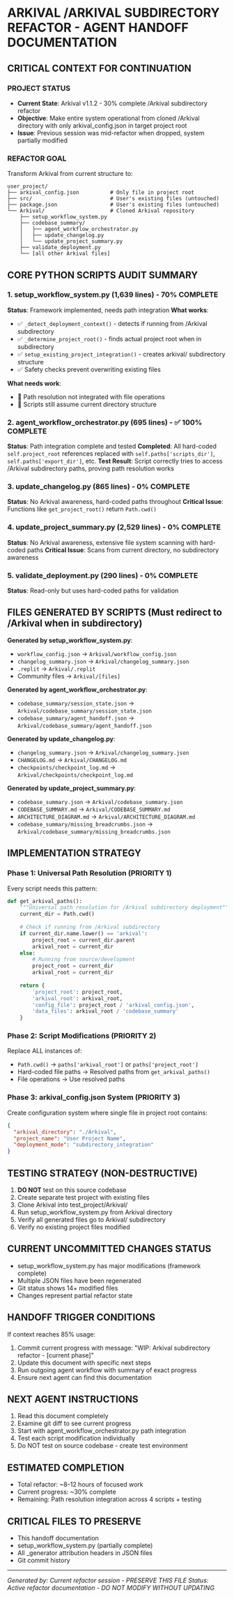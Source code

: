 # ARKIVAL /ARKIVAL SUBDIRECTORY REFACTOR - AGENT HANDOFF DOCUMENTATION

## CRITICAL CONTEXT FOR CONTINUATION

### PROJECT STATUS
- **Current State**: Arkival v1.1.2 - 30% complete /Arkival subdirectory refactor
- **Objective**: Make entire system operational from cloned /Arkival directory with only arkival_config.json in target project root
- **Issue**: Previous session was mid-refactor when dropped, system partially modified

### REFACTOR GOAL
Transform Arkival from current structure to:
```
user_project/
├── arkival_config.json          # Only file in project root
├── src/                         # User's existing files (untouched)
├── package.json                 # User's existing files (untouched)
└── Arkival/                     # Cloned Arkival repository
    ├── setup_workflow_system.py
    ├── codebase_summary/
    │   ├── agent_workflow_orchestrator.py
    │   ├── update_changelog.py
    │   └── update_project_summary.py
    ├── validate_deployment.py
    └── [all other Arkival files]
```

## CORE PYTHON SCRIPTS AUDIT SUMMARY

### 1. setup_workflow_system.py (1,639 lines) - 70% COMPLETE
**Status**: Framework implemented, needs path integration
**What works**:
- ✅ `_detect_deployment_context()` - detects if running from /Arkival subdirectory
- ✅ `_determine_project_root()` - finds actual project root when in subdirectory
- ✅ `setup_existing_project_integration()` - creates arkival/ subdirectory structure
- ✅ Safety checks prevent overwriting existing files

**What needs work**:
- 🚨 Path resolution not integrated with file operations
- 🚨 Scripts still assume current directory structure

### 2. agent_workflow_orchestrator.py (695 lines) - ✅ 100% COMPLETE
**Status**: Path integration complete and tested
**Completed**: All hard-coded `self.project_root` references replaced with `self.paths['scripts_dir']`, `self.paths['export_dir']`, etc.
**Test Result**: Script correctly tries to access /Arkival subdirectory paths, proving path resolution works

### 3. update_changelog.py (865 lines) - 0% COMPLETE
**Status**: No Arkival awareness, hard-coded paths throughout
**Critical Issue**: Functions like `get_project_root()` return `Path.cwd()`

### 4. update_project_summary.py (2,529 lines) - 0% COMPLETE  
**Status**: No Arkival awareness, extensive file system scanning with hard-coded paths
**Critical Issue**: Scans from current directory, no subdirectory awareness

### 5. validate_deployment.py (290 lines) - 0% COMPLETE
**Status**: Read-only but uses hard-coded paths for validation

## FILES GENERATED BY SCRIPTS (Must redirect to /Arkival when in subdirectory)

**Generated by setup_workflow_system.py**:
- `workflow_config.json` → `Arkival/workflow_config.json`
- `changelog_summary.json` → `Arkival/changelog_summary.json`
- `.replit` → `Arkival/.replit`
- Community files → `Arkival/[files]`

**Generated by agent_workflow_orchestrator.py**:
- `codebase_summary/session_state.json` → `Arkival/codebase_summary/session_state.json`
- `codebase_summary/agent_handoff.json` → `Arkival/codebase_summary/agent_handoff.json`

**Generated by update_changelog.py**:
- `changelog_summary.json` → `Arkival/changelog_summary.json`
- `CHANGELOG.md` → `Arkival/CHANGELOG.md`
- `checkpoints/checkpoint_log.md` → `Arkival/checkpoints/checkpoint_log.md`

**Generated by update_project_summary.py**:
- `codebase_summary.json` → `Arkival/codebase_summary.json`
- `CODEBASE_SUMMARY.md` → `Arkival/CODEBASE_SUMMARY.md`
- `ARCHITECTURE_DIAGRAM.md` → `Arkival/ARCHITECTURE_DIAGRAM.md`
- `codebase_summary/missing_breadcrumbs.json` → `Arkival/codebase_summary/missing_breadcrumbs.json`

## IMPLEMENTATION STRATEGY

### Phase 1: Universal Path Resolution (PRIORITY 1)
Every script needs this pattern:
```python
def get_arkival_paths():
    """Universal path resolution for /Arkival subdirectory deployment"""
    current_dir = Path.cwd()
    
    # Check if running from /Arkival subdirectory
    if current_dir.name.lower() == 'arkival':
        project_root = current_dir.parent
        arkival_root = current_dir
    else:
        # Running from source/development
        project_root = current_dir
        arkival_root = current_dir
    
    return {
        'project_root': project_root,
        'arkival_root': arkival_root,
        'config_file': project_root / 'arkival_config.json',
        'data_files': arkival_root / 'codebase_summary'
    }
```

### Phase 2: Script Modifications (PRIORITY 2)
Replace ALL instances of:
- `Path.cwd()` → `paths['arkival_root']` or `paths['project_root']`
- Hard-coded file paths → Resolved paths from `get_arkival_paths()`
- File operations → Use resolved paths

### Phase 3: arkival_config.json System (PRIORITY 3)
Create configuration system where single file in project root contains:
```json
{
  "arkival_directory": "./Arkival",
  "project_name": "User Project Name",
  "deployment_mode": "subdirectory_integration"
}
```

## TESTING STRATEGY (NON-DESTRUCTIVE)
1. **DO NOT** test on this source codebase
2. Create separate test project with existing files
3. Clone Arkival into test_project/Arkival/
4. Run setup_workflow_system.py from Arkival directory
5. Verify all generated files go to Arkival/ subdirectory
6. Verify no existing project files modified

## CURRENT UNCOMMITTED CHANGES STATUS
- setup_workflow_system.py has major modifications (framework complete)
- Multiple JSON files have been regenerated
- Git status shows 14+ modified files
- Changes represent partial refactor state

## HANDOFF TRIGGER CONDITIONS
If context reaches 85% usage:
1. Commit current progress with message: "WIP: Arkival subdirectory refactor - [current phase]"
2. Update this document with specific next steps
3. Run outgoing agent workflow with summary of exact progress
4. Ensure next agent can find this documentation

## NEXT AGENT INSTRUCTIONS
1. Read this document completely
2. Examine git diff to see current progress
3. Start with agent_workflow_orchestrator.py path integration
4. Test each script modification individually
5. Do NOT test on source codebase - create test environment

## ESTIMATED COMPLETION
- Total refactor: ~8-12 hours of focused work
- Current progress: ~30% complete
- Remaining: Path resolution integration across 4 scripts + testing

## CRITICAL FILES TO PRESERVE
- This handoff documentation
- setup_workflow_system.py (partially complete)
- All _generator attribution headers in JSON files
- Git commit history

---
*Generated by: Current refactor session - PRESERVE THIS FILE*
*Status: Active refactor documentation - DO NOT MODIFY WITHOUT UPDATING*